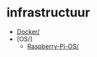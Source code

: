 # infrastructuur

* [Docker/](Docker/README.md)
* [OS/]
  * [Raspberry-Pi-OS/](os/Raspberry-Pi-OS/README.md)
